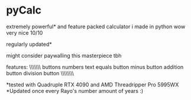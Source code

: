 # pyCalc
extremely powerful* and feature packed calculator i made in python wow very nice 10/10

regularly updated*

might consider paywalling this masterpiece tbh

features:
\\\\\\\\\\\\\\
buttons
numbers
text
equals button
minus button
addition button
division button
\\\\\\\\\\\\\\\

*tested with Quadruple RTX 4090 and AMD Threadripper Pro 5995WX
*Updated once every Rayo's number amount of years :)
